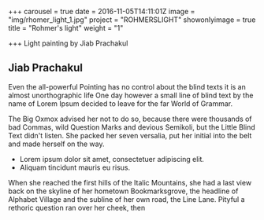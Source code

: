 +++
carousel = true
date = 2016-11-05T14:11:01Z
image = "img/rhomer_light_1.jpg"
project = "ROHMERSLIGHT"
showonlyimage = true
title = "Rohmer's light"
weight = "1"

+++
Light painting by Jiab Prachakul

<!--more-->

## Jiab Prachakul

Even the all-powerful Pointing has no control about the blind texts it is an almost unorthographic life One day however a small line of blind text by the name of Lorem Ipsum decided to leave for the far World of Grammar.

The Big Oxmox advised her not to do so, because there were thousands of bad Commas, wild Question Marks and devious Semikoli, but the Little Blind Text didn't listen. She packed her seven versalia, put her initial into the belt and made herself on the way.

* Lorem ipsum dolor sit amet, consectetuer adipiscing elit.
* Aliquam tincidunt mauris eu risus.

When she reached the first hills of the Italic Mountains, she had a last view back on the skyline of her hometown Bookmarksgrove, the headline of Alphabet Village and the subline of her own road, the Line Lane. Pityful a rethoric question ran over her cheek, then
